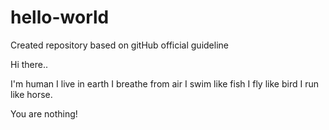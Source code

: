 # hello-world
Created repository based on gitHub official guideline

Hi there..

I'm human
I live in earth
I breathe from air
I swim like fish
I fly like bird
I run like horse.

You are nothing!

